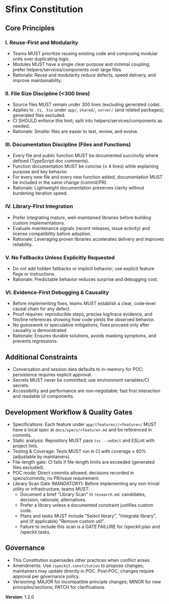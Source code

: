 # Sfinx Constitution

## Core Principles

### I. Reuse-First and Modularity
- Teams MUST prioritize reusing existing code and composing modular units over duplicating logic.
- Modules MUST have a single clear purpose and minimal coupling; prefer helpers/services/components over large files.
- Rationale: Reuse and modularity reduce defects, speed delivery, and improve maintainability.

### II. File Size Discipline (<300 lines)
- Source files MUST remain under 300 lines (excluding generated code).
- Applies to `.ts`, `.tsx` under `app/`, `shared/`, `server/` (and related packages); generated files excluded.
- CI SHOULD enforce this limit; split into helpers/services/components as needed.
- Rationale: Smaller files are easier to test, review, and evolve.

### III. Documentation Discipline (Files and Functions)
- Every file and public function MUST be documented succinctly where defined (TypeScript doc comments).
- Function documentation MUST be concise (≤ 4 lines) while explaining purpose and key behavior.
- For every new file and every new function added, documentation MUST be included in the same change (commit/PR).
- Rationale: Lightweight documentation preserves clarity without burdening iteration speed.

### IV. Library-First Integration
- Prefer integrating mature, well-maintained libraries before building custom implementations.
- Evaluate maintenance signals (recent releases, issue activity) and license compatibility before adoption.
- Rationale: Leveraging proven libraries accelerates delivery and improves reliability.

### V. No Fallbacks Unless Explicitly Requested
- Do not add hidden fallbacks or implicit behavior; use explicit feature flags or instructions.
- Rationale: Predictable behavior reduces surprise and debugging cost.

### VI. Evidence‑First Debugging & Causality
- Before implementing fixes, teams MUST establish a clear, code‑level causal chain for any defect.
- Proof requires: reproducible steps, precise log/trace evidence, and file/line references showing how code yields the observed behavior.
- No guesswork or speculative mitigations; fixes proceed only after causality is demonstrated.
- Rationale: Ensures durable solutions, avoids masking symptoms, and prevents regressions.

## Additional Constraints
- Conversation and session data defaults to in-memory for POC; persistence requires explicit approval.
- Secrets MUST never be committed; use environment variables/CI secrets.
- Accessibility and performance are non-negotiable: fast first interaction and readable UI components.

## Development Workflow & Quality Gates
- Specifications: Each feature under `app/(features)/<feature>/` MUST have a local spec at `docs/specs/<feature>.md` and be referenced in commits.
- Static analysis: Repository MUST pass `tsc --noEmit` and ESLint with project lints.
- Testing & Coverage: Tests MUST run in CI with coverage ≥ 60% (adjustable by maintainers).
- File-length gate: CI fails if file-length limits are exceeded (generated files excluded).
- POC mode: Direct commits allowed; decisions recorded in specs/commits; no PR/issue requirement.
- Library Scan Gate (MANDATORY): Before implementing any non-trivial utility or infrastructure, teams MUST:
  - Document a brief "Library Scan" in `research.md`: candidates, decision, rationale, alternatives.
  - Prefer a library unless a documented constraint justifies custom code.
  - Plans and tasks MUST include "Select library", "Integrate library", and (if applicable) "Remove custom util".
  - Failure to include this scan is a GATE FAILURE for /speckit.plan and /speckit.tasks.

## Governance
- This Constitution supersedes other practices when conflict arises.
- Amendments: Use `/speckit.constitution` to propose changes; maintainers may update directly in POC. Post‑POC, changes require approval per governance policy.
- Versioning: MAJOR for incompatible principle changes; MINOR for new principles/sections; PATCH for clarifications.

**Version**: 1.2.0
